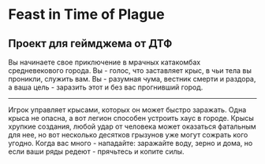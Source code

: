 # Feast in Time of Plague

## Проект для геймджема от ДТФ 

Вы начинаете свое приключение в мрачных катакомбах средневекового города. Вы - голос, что заставляет крыс, в чьи тела вы проникли, служить вам. Вы - разумная чума, вестник смерти и раздора, а ваша цель - заразить этот и без вас прогнивший город.

---

Игрок управляет крысами, которых он может быстро заражать. Одна крыса не опасна, а вот легион способен устроить хаус в городе. Крысы хрупкие создания, любой удар от человека может оказаться фатальным для нее, но вот несколько десятков грызунов уже могут сожрать кого угодно. Когда вас много - нападайте: заражайте воду, зерно и дома, но если ваши ряды редеют - прячьтесь и копите силы.